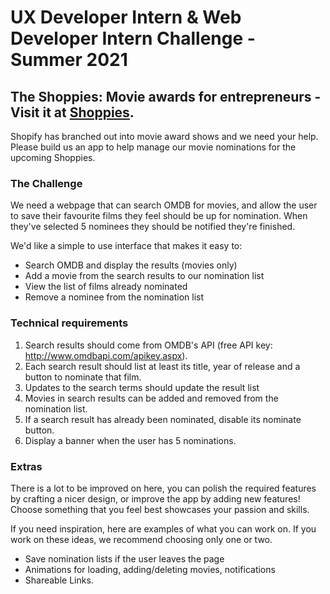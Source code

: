 # UX Developer Intern & Web Developer Intern Challenge - Summer 2021
## The Shoppies: Movie awards for entrepreneurs - Visit it at [Shoppies](https://abdikasa.github.io/movies/).
<p>
Shopify has branched out into movie award shows and we need your help. Please build us an app to help manage our movie nominations for the upcoming Shoppies.
</p>

### The Challenge

We need a webpage that can search OMDB for movies, and allow the user to save their favourite films they feel should be up for nomination. When they've selected 5 nominees they should be notified they're finished.

We'd like a simple to use interface that makes it easy to:
*	Search OMDB and display the results (movies only)
*	Add a movie from the search results to our nomination list
*	View the list of films already nominated
*	Remove a nominee from the nomination list

### Technical requirements
1.	Search results should come from OMDB's API (free API key: http://www.omdbapi.com/apikey.aspx).
2.	Each search result should list at least its title, year of release and a button to nominate that film.
3.	Updates to the search terms should update the result list
4.	Movies in search results can be added and removed from the nomination list.
5.	If a search result has already been nominated, disable its nominate button.
6.	Display a banner when the user has 5 nominations.

### Extras
There is a lot to be improved on here, you can polish the required features by crafting a nicer design, or improve the app by adding new features! Choose something that you feel best showcases your passion and skills.

If you need inspiration, here are examples of what you can work on. If you work on these ideas, we recommend choosing only one or two.
*   Save nomination lists if the user leaves the page
*   Animations for loading, adding/deleting movies, notifications
*   Shareable Links.

